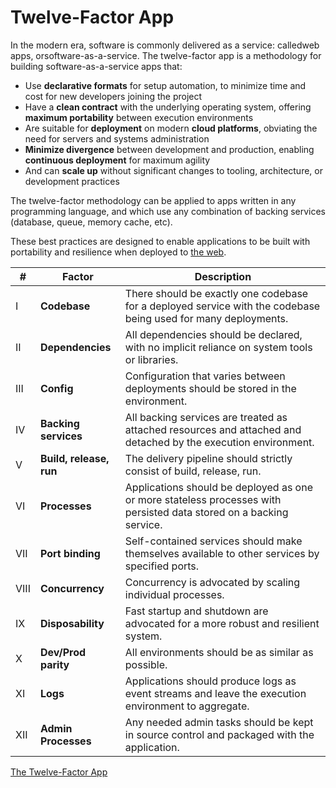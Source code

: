 # Twelve-Factor App

In the modern era, software is commonly delivered as a service: calledweb apps, orsoftware-as-a-service. The twelve-factor app is a methodology for building software-as-a-service apps that:

- Use **declarative formats** for setup automation, to minimize time and cost for new developers joining the project
- Have a **clean contract** with the underlying operating system, offering **maximum portability** between execution environments
- Are suitable for **deployment** on modern **cloud platforms**, obviating the need for servers and systems administration
- **Minimize divergence** between development and production, enabling **continuous deployment** for maximum agility
- And can **scale up** without significant changes to tooling, architecture, or development practices

The twelve-factor methodology can be applied to apps written in any programming language, and which use any combination of backing services (database, queue, memory cache, etc).

These best practices are designed to enable applications to be built with portability and resilience when deployed to [the web](https://en.wikipedia.org/wiki/The_web).

| **#** | **Factor**              | **Description**                                                                                                     |
| ----- | ----------------------- | ------------------------------------------------------------------------------------------------------------------- |
| I     | **Codebase**            | There should be exactly one codebase for a deployed service with the codebase being used for many deployments.      |
| II    | **Dependencies**        | All dependencies should be declared, with no implicit reliance on system tools or libraries.                        |
| III   | **Config**              | Configuration that varies between deployments should be stored in the environment.                                  |
| IV    | **Backing services**    | All backing services are treated as attached resources and attached and detached by the execution environment.      |
| V     | **Build, release, run** | The delivery pipeline should strictly consist of build, release, run.                                               |
| VI    | **Processes**           | Applications should be deployed as one or more stateless processes with persisted data stored on a backing service. |
| VII   | **Port binding**        | Self-contained services should make themselves available to other services by specified ports.                      |
| VIII  | **Concurrency**         | Concurrency is advocated by scaling individual processes.                                                           |
| IX    | **Disposability**       | Fast startup and shutdown are advocated for a more robust and resilient system.                                     |
| X     | **Dev/Prod parity**     | All environments should be as similar as possible.                                                                  |
| XI    | **Logs**                | Applications should produce logs as event streams and leave the execution environment to aggregate.                 |
| XII   | **Admin Processes**     | Any needed admin tasks should be kept in source control and packaged with the application.                          |

[The Twelve-Factor App](https://12factor.net)
